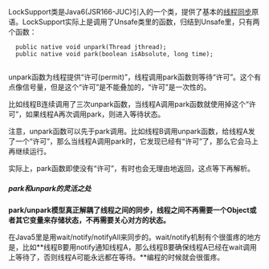 LockSupport类是Java6(JSR166-JUC)引入的一个类，提供了基本的[线程同步](https://so.csdn.net/so/search?q=线程同步&spm=1001.2101.3001.7020)原语。LockSupport实际上是调用了Unsafe类里的函数，归结到Unsafe里，只有两个函数：

```
  public native void unpark(Thread jthread);
  public native void park(boolean isAbsolute, long time);
  
```

unpark函数为线程提供“许可(permit)”，线程调用park函数则等待“许可”。这个有点像信号量，但是这个“许可”是不能叠加的，“许可”是一次性的。



比如线程B连续调用了三次unpark函数，当线程A调用park函数就使用掉这个“许可”，如果线程A再次调用park，则进入等待状态。

注意，unpark函数可以先于park调用。比如线程B调用unpark函数，给线程A发了一个“许可”，那么当线程A调用park时，它发现已经有“许可”了，那么它会马上再继续运行。

实际上，park函数即使没有“许可”，有时也会无理由地返回，这点等下再解析。

##### park和unpark的灵活之处

**park/unpark模型真正解耦了线程之间的同步，线程之间不再需要一个Object或者其它变量来存储状态，不再需要关心对方的状态。**

在Java5里是用wait/notify/notifyAll来同步的。wait/notify机制有个很蛋疼的地方是，比如**线程B要用notify通知线程A，那么线程B要确保线程A已经在wait调用上等待了，否则线程A可能永远都在等待。**编程的时候就会很蛋疼。



